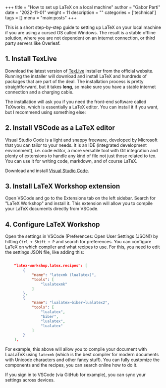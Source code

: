 +++
title = "How to set up LaTeX on a local machine"
author = "Gabor Parti"
date = "2022-11-01"
weight = 11
description = ""
categories = ['technical']
tags = []
menu = "main:posts"
+++

This is a short step-by-step guide to setting up LaTeX on your local machine if you are using a cursed OS called Windows. The result is a stable offline solution, where you are not dependent on an internet connection, or third party servers like Overleaf.

## 1. Install TexLive

Download the latest version of [TexLive](https://tug.org/texlive/windows.html) installer from the official website. Running the installer will download and install LaTeX and hundreds of packages that are part of the deal. The installation process is pretty straightforward, but it takes **long**, so make sure you have a stable internet connection and a charging cable.

The installation will ask you if you need the front-end software called TeXworks, which is essentially a LaTeX editor. You can install it if you want, but I recommend using something else: 

## 2. Install VSCode as a LaTeX editor

Visual Studio Code is a light and snappy freeware, developed by Microsoft that you can tailor to your needs. It is an IDE (integrated development environment), i.e. code editor, a more versatile tool with Git integration and plenty of extensions to handle any kind of file not just those related to tex. You can use it for writing code, markdown, and of course LaTeX.

Download and install [Visual Studio Code](https://code.visualstudio.com/). 

## 3. Install LaTeX Workshop extension

Open VSCode and go to the Extensions tab on the left sidebar. Search for "LaTeX Workshop" and install it. This extension will allow you to compile your LaTeX documents directly from VSCode.

## 4. Configure LaTeX Workshop

Open the settings in VSCode (Preferences: Open User Settings (JSON)) by hitting `Ctrl + Shift + P` and search for preferences. You can configure LaTeX on which compiler and what recipes to use. For this, you need to edit the settings JSON file, like adding this:

```json

    "latex-workshop.latex.recipes": [
        {
            "name": "latexmk (lualatex)",
            "tools": [
                "lualatexmk"
            ]
        },
        {
            "name": "lualatex➞biber➞lualatex2",
            "tools": [
                "lualatex",
                "biber",
                "lualatex",
                "lualatex"
            ]
        }
    ],
```

For example, this above will allow you to compile your document with LuaLaTeX using `latexmk` (which is the best compiler for modern documents with Unicode characters and other fancy stuff). You can fully customize the components and the recipes, you can search online how to do it.

If you sign in to VSCode (via GitHub for example), you can sync your settings across devices.





